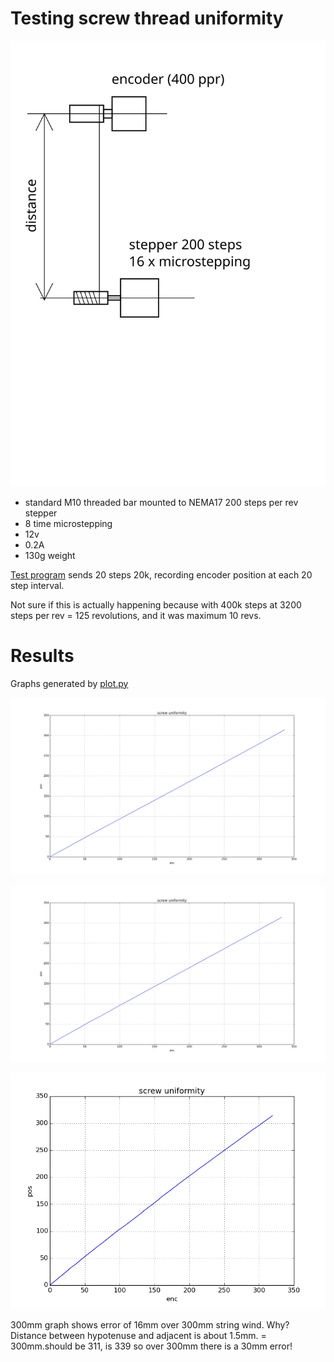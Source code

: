 # Testing screw thread uniformity

![setup](setup.svg)

* standard M10 threaded bar mounted to NEMA17 200 steps per rev stepper
* 8 time microstepping
* 12v
* 0.2A
* 130g weight

[Test program](test.py) sends 20 steps 20k, recording encoder position at each 20 step interval.

Not sure if this is actually happening because with 400k steps at 3200 steps per
rev = 125 revolutions, and it was maximum 10 revs.

# Results

Graphs generated by [plot.py](plot.py)

![1200mm between enc and step](figure_120.png)

![600mm between enc and step](figure_60.png)

![300mm between enc and step](figure_30.png)

300mm graph shows error of 16mm over 300mm string wind. Why?
Distance between hypotenuse and adjacent is about 1.5mm.
= 300mm.should be 311, is 339 so over 300mm there is a 30mm error!
